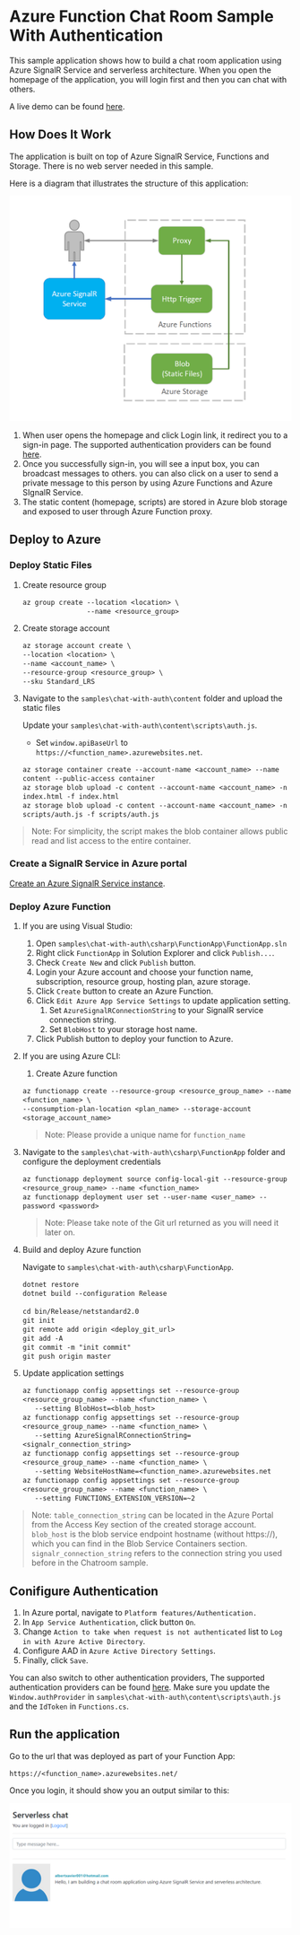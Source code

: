 # Azure Function Chat Room Sample With Authentication

This sample application shows how to build a chat room application using Azure SignalR Service and serverless architecture. When you open the homepage of the application, you will login first and then you can chat with others.

A live demo can be found [here](https://wanlauthchat.azurewebsites.net/).

## How Does It Work

The application is built on top of Azure SignalR Service, Functions and Storage. There is no web server needed in this sample.

Here is a diagram that illustrates the structure of this application:

![structure](images/structure.png)

1. When user opens the homepage and click Login link, it redirect you to a sign-in page. The supported authentication providers can be found [here](<https://docs.microsoft.com/en-us/azure/app-service/app-service-authentication-how-to#retrieve-tokens-in-app-code>).
2. Once you successfully sign-in, you will see a input box, you can broadcast messages to others. you can also click on a user to send a private message to this person by using Azure Functions and Azure SIgnalR Service.
3. The static content (homepage, scripts) are stored in Azure blob storage and exposed to user through Azure Function proxy.

## Deploy to Azure

### Deploy Static Files

1. Create resource group

   ```
   az group create --location <location> \
                   --name <resource_group>
   ```

2. Create storage account

   ```
   az storage account create \
   --location <location> \
   --name <account_name> \
   --resource-group <resource_group> \
   --sku Standard_LRS
   ```

3. Navigate to the ```samples\chat-with-auth\content``` folder and upload the static files

   Update your `samples\chat-with-auth\content\scripts\auth.js`.

   * Set `window.apiBaseUrl` to `https://<function_name>.azurewebsites.net`.

   ```
   az storage container create --account-name <account_name> --name content --public-access container
   az storage blob upload -c content --account-name <account_name> -n index.html -f index.html
   az storage blob upload -c content --account-name <account_name> -n scripts/auth.js -f scripts/auth.js
   ```

> Note: For simplicity, the script makes the blob container allows public read and list access to the entire container.

### Create a SignalR Service in Azure portal

[Create an Azure SignalR Service instance](<https://docs.microsoft.com/en-us/azure/azure-signalr/signalr-quickstart-azure-functions-csharp#create-an-azure-signalr-service-instance>).

### Deploy Azure Function

1. If you are using Visual Studio:

   1. Open `samples\chat-with-auth\csharp\FunctionApp\FunctionApp.sln`
   2. Right click `FunctionApp` in Solution Explorer and click `Publish...`. 
   3. Check `Create New`  and click `Publish` button.
   4. Login your Azure account and choose your function name, subscription, resource group, hosting plan, azure storage.
   5. Click `Create` button to create an Azure Function.
   6. Click `Edit Azure App Service Settings` to update application setting.
      1. Set `AzureSignalRConnectionString` to your SignalR service connection string.
      2. Set `BlobHost` to your storage host name.
   7. Click Publish button to deploy your function to Azure.

2. If you are using Azure CLI:
   1. Create Azure function

   ```
   az functionapp create --resource-group <resource_group_name> --name <function_name> \
   --consumption-plan-location <plan_name> --storage-account <storage_account_name>
   ```

    > Note: Please provide a unique name for ```function_name```

3. Navigate to the ```samples\chat-with-auth\csharp\FunctionApp``` folder and configure the deployment credentials

   ```
   az functionapp deployment source config-local-git --resource-group <resource_group_name> --name <function_name>
   az functionapp deployment user set --user-name <user_name> --password <password>
   ```

   > Note:  Please take note of the Git url returned as you will need it later on.

4. Build and deploy Azure function

   Navigate to `samples\chat-with-auth\csharp\FunctionApp`.

   ```
   dotnet restore
   dotnet build --configuration Release
   
   cd bin/Release/netstandard2.0
   git init
   git remote add origin <deploy_git_url>
   git add -A
   git commit -m "init commit"
   git push origin master
   ```

5. Update application settings

   ```
   az functionapp config appsettings set --resource-group <resource_group_name> --name <function_name> \
      --setting BlobHost=<blob_host>
   az functionapp config appsettings set --resource-group <resource_group_name> --name <function_name> \
      --setting AzureSignalRConnectionString=<signalr_connection_string>
   az functionapp config appsettings set --resource-group <resource_group_name> --name <function_name> \
      --setting WebsiteHostName=<function_name>.azurewebsites.net
   az functionapp config appsettings set --resource-group <resource_group_name> --name <function_name> \
      --setting FUNCTIONS_EXTENSION_VERSION=~2 
   ```

> Note:  ```table_connection_string``` can be located in the Azure Portal from the Access Key section of the created storage account. ```blob_host``` is the blob service endpoint hostname (without https://), which you can find in the Blob Service Containers section. ```signalr_connection_string``` refers to the connection string you used before in the Chatroom sample.

## Conifigure Authentication

1. In Azure portal, navigate to `Platform features/Authentication.`
2. In `App Service Authentication`, click button `On`.
3. Change `Action to take when request is not authenticated` list to `Log in with Azure Active Directory`.
4. Configure AAD in `Azure Active Directory Settings`.
5. Finally, click `Save`.

You can also switch to other authentication providers, The supported authentication providers can be found [here](<https://docs.microsoft.com/en-us/azure/app-service/app-service-authentication-how-to#retrieve-tokens-in-app-code>). Make sure you update the `Window.authProvider` in  `samples\chat-with-auth\content\scripts\auth.js` and the `IdToken` in `Functions.cs`.

## Run the application

Go to the url that was deployed as part of your Function App:

   ```
   https://<function_name>.azurewebsites.net/
   ```

Once you login, it should show you an output similar to this:

![chatroom](images/chatroom.png)
